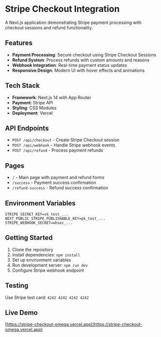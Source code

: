 # Stripe Checkout Integration

A Next.js application demonstrating Stripe payment processing with checkout sessions and refund functionality.

## Features

- **Payment Processing**: Secure checkout using Stripe Checkout Sessions
- **Refund System**: Process refunds with custom amounts and reasons
- **Webhook Integration**: Real-time payment status updates
- **Responsive Design**: Modern UI with hover effects and animations

## Tech Stack

- **Framework**: Next.js 14 with App Router
- **Payment**: Stripe API
- **Styling**: CSS Modules
- **Deployment**: Vercel

## API Endpoints

- `POST /api/checkout` - Create Stripe Checkout session
- `POST /api/webhook` - Handle Stripe webhook events
- `POST /api/refund` - Process payment refunds

## Pages

- `/` - Main page with payment and refund forms
- `/success` - Payment success confirmation
- `/refund-success` - Refund success confirmation

## Environment Variables

```env
STRIPE_SECRET_KEY=sk_test_...
NEXT_PUBLIC_STRIPE_PUBLISHABLE_KEY=pk_test_...
STRIPE_WEBHOOK_SECRET=whsec_...
```

## Getting Started

1. Clone the repository
2. Install dependencies: `npm install`
3. Set up environment variables
4. Run development server: `npm run dev`
5. Configure Stripe webhook endpoint

## Testing

Use Stripe test card: `4242 4242 4242 4242`

## Live Demo

[https://stripe-checkout-omega.vercel.app](https://stripe-checkout-omega.vercel.app)